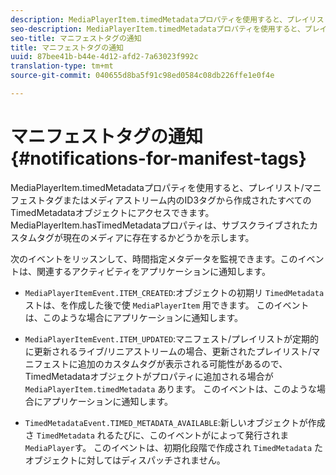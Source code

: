 ```yaml
---
description: MediaPlayerItem.timedMetadataプロパティを使用すると、プレイリスト/マニフェストタグまたはメディアストリーム内のID3タグから作成されたすべてのTimedMetadataオブジェクトにアクセスできます。 MediaPlayerItem.hasTimedMetadataプロパティは、サブスクライブされたカスタムタグが現在のメディアに存在するかどうかを示します。
seo-description: MediaPlayerItem.timedMetadataプロパティを使用すると、プレイリスト/マニフェストタグまたはメディアストリーム内のID3タグから作成されたすべてのTimedMetadataオブジェクトにアクセスできます。 MediaPlayerItem.hasTimedMetadataプロパティは、サブスクライブされたカスタムタグが現在のメディアに存在するかどうかを示します。
seo-title: マニフェストタグの通知
title: マニフェストタグの通知
uuid: 87bee41b-b44e-4d12-afd2-7a63023f992c
translation-type: tm+mt
source-git-commit: 040655d8ba5f91c98ed0584c08db226ffe1e0f4e

---
```



# マニフェストタグの通知{#notifications-for-manifest-tags}

MediaPlayerItem.timedMetadataプロパティを使用すると、プレイリスト/マニフェストタグまたはメディアストリーム内のID3タグから作成されたすべてのTimedMetadataオブジェクトにアクセスできます。 MediaPlayerItem.hasTimedMetadataプロパティは、サブスクライブされたカスタムタグが現在のメディアに存在するかどうかを示します。

次のイベントをリッスンして、時間指定メタデータを監視できます。このイベントは、関連するアクティビティをアプリケーションに通知します。

* `MediaPlayerItemEvent.ITEM_CREATED`:オブジェクトの初期リ `TimedMetadata` ストは、を作成した後で使 `MediaPlayerItem` 用できます。 このイベントは、このような場合にアプリケーションに通知します。

* `MediaPlayerItemEvent.ITEM_UPDATED`:マニフェスト/プレイリストが定期的に更新されるライブ/リニアストリームの場合、更新されたプレイリスト/マニフェストに追加のカスタムタグが表示される可能性があるので、TimedMetadataオブジェクトがプロパティに追加される場合が `MediaPlayerItem.timedMetadata` あります。 このイベントは、このような場合にアプリケーションに通知します。

* `TimedMetadataEvent.TIMED_METADATA_AVAILABLE`:新しいオブジェクトが作成さ `TimedMetadata` れるたびに、このイベントがによって発行されま `MediaPlayer`す。 このイベントは、初期化段階で作成され `TimedMetadata` たオブジェクトに対してはディスパッチされません。

